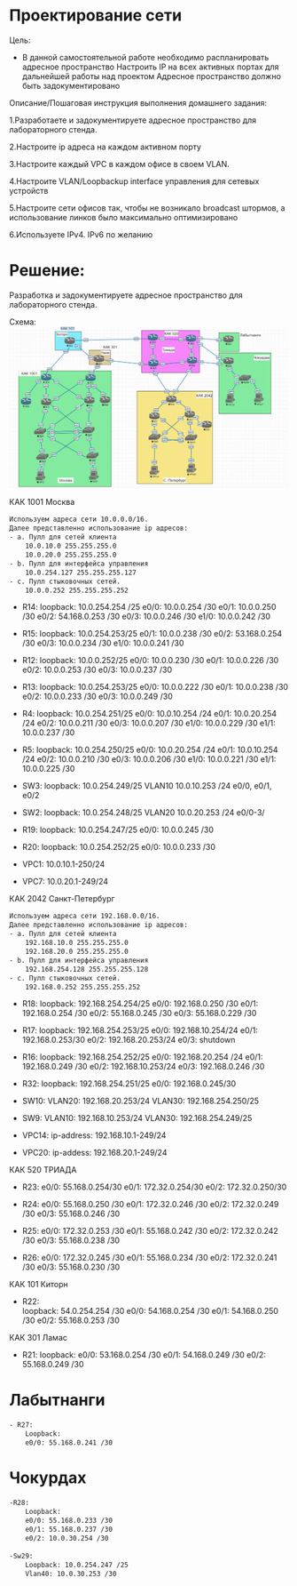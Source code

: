 # Проектирование сети
 Цель:
 - В данной самостоятельной работе необходимо распланировать адресное пространство
Настроить IP на всех активных портах для дальнейшей работы над проектом
Адресное пространство должно быть задокументировано

Описание/Пошаговая инструкция выполнения домашнего задания:

 1.Разработаете и задокументируете адресное пространство для лабораторного стенда.

 2.Настроите ip адреса на каждом активном порту

 3.Настроите каждый VPC в каждом офисе в своем VLAN.

 4.Настроите VLAN/Loopbackup interface управления для сетевых устройств

 5.Настроите сети офисов так, чтобы не возникало broadcast штормов, а использование линков было максимально оптимизировано

 6.Используете IPv4. IPv6 по желанию

# Решение:
 Разработка и задокументируете адресное пространство для лабораторного стенда.
 
  Cхема:
  ![](https://github.com/Certus25/otus_network_engineer/blob/a66f251d0eb7867c5fe27b7d3c4fb754c8a2eee4/Lab4/Topology.PNG)

 КАК 1001 Москва

    Используем адреса сети 10.0.0.0/16.
    Далее представленно использование ip адресов:
    - а. Пулл для сетей клиента
        10.0.10.0 255.255.255.0
        10.0.20.0 255.255.255.0
    - b. Пулл для интерфейса управления 
        10.0.254.127 255.255.255.127
    - с. Пулл стыковочных сетей.
        10.0.0.252 255.255.255.252


 - R14:
    loopback: 10.0.254.254 /25
    e0/0: 10.0.0.254 /30
    e0/1: 10.0.0.250 /30
    e0/2: 54.168.0.253 /30
    e0/3: 10.0.0.246 /30
    e1/0: 10.0.0.242 /30

- R15:
    loopback: 10.0.254.253/25
    e0/1: 10.0.0.238 /30 
    e0/2: 53.168.0.254 /30
    e0/3: 10.0.0.234 /30
    e1/0: 10.0.0.241 /30

 

- R12:
    loopback: 10.0.0.252/25
    e0/0: 10.0.0.230 /30
    e0/1: 10.0.0.226 /30
    e0/2: 10.0.0.253 /30
    e0/3: 10.0.0.237 /30
 
- R13:
    loopback: 10.0.254.253/25
    e0/0: 10.0.0.222 /30
    e0/1: 10.0.0.238 /30
    e0/2: 10.0.0.233 /30
    e0/3: 10.0.0.249 /30

- R4:
    loopback: 10.0.254.251/25
    e0/0: 10.0.10.254 /24
    e0/1: 10.0.20.254 /24
    e0/2: 10.0.0.211 /30
    e0/3: 10.0.0.207 /30
    e1/0: 10.0.0.229 /30
    e1/1: 10.0.0.237 /30

- R5:
    loopback: 10.0.254.250/25
    e0/0: 10.0.20.254 /24
    e0/1: 10.0.10.254 /24
    e0/2: 10.0.0.210 /30
    e0/3: 10.0.0.206 /30
    e1/0: 10.0.0.221 /30
    e1/1: 10.0.0.225 /30


- SW3:
    loopback: 10.0.254.249/25
    VLAN10 10.0.10.253 /24
        e0/0, e0/1, e0/2
 

- SW2:
    loopback: 10.0.254.248/25
    VLAN20 10.0.20.253 /24
        e0/0-3/

- R19:
    loopback: 10.0.254.247/25
    e0/0:  10.0.0.245 /30


- R20:
    loopback: 10.0.254.252/25
     e0/0: 10.0.0.233 /30



- VPC1: 10.0.10.1-250/24



- VPC7: 10.0.20.1-249/24



КАК 2042 Санкт-Петербург

    Используем адреса сети 192.168.0.0/16.
    Далее представленно использование ip адресов:
    - а. Пулл для сетей клиента
        192.168.10.0 255.255.255.0
        192.168.20.0 255.255.255.0
    - b. Пулл для интерфейса управления 
        192.168.254.128 255.255.255.128
    - с. Пулл стыковочных сетей.
        192.168.0.252 255.255.255.252

- R18: 
    loopback: 192.168.254.254/25
    e0/0: 192.168.0.250 /30
    e0/1: 192.168.0.254 /30
    e0/2: 55.168.0.245 /30
    e0/3: 55.168.0.229 /30

- R17: 
    loopback: 192.168.254.253/25
    e0/0: 192.168.10.254/24
    e0/1: 192.168.0.253/30
    e0/2: 192.168.20.253/24
    e0/3: shutdown

- R16: 
    loopback: 192.168.254.252/25
    e0/0: 192.168.20.254 /24
    e0/1: 192.168.0.249 /30
    e0/2: 192.168.10.253/24
    e0/3: 192.168.0.246 /30

- R32: 
    loopback: 192.168.254.251/25
    e0/0: 192.168.0.245/30

- SW10: 
    VLAN20: 192.168.20.253/24
    VLAN30: 192.168.254.250/25

- SW9:
    VLAN10: 192.168.10.253/24
    VLAN30: 192.168.254.249/25

- VPC14: 
    ip-address: 192.168.10.1-249/24

- VPC20: 
    ip-addess: 192.168.20.1-249/24



КАК 520 ТРИАДА

- R23:
    e0/0: 55.168.0.254/30
    e0/1: 172.32.0.254/30
    e0/2: 172.32.0.250/30

- R24:
    e0/0: 55.168.0.250 /30
    e0/1: 172.32.0.246 /30
    e0/2: 172.32.0.249 /30
    e0/3: 55.168.0.246 /30

- R25:
    e0/0: 172.32.0.253 /30
    e0/1: 55.168.0.242 /30
    e0/2: 172.32.0.242 /30
    e0/3: 55.168.0.238 /30

- R26:
    e0/0: 172.32.0.245 /30
    e0/1: 55.168.0.234 /30
    e0/2: 172.32.0.241 /30
    e0/3: 55.168.0.230 /30

КАК 101 Киторн

- R22:  
    loopback: 54.0.254.254 /30
    e0/0: 54.168.0.254 /30
    e0/1: 54.168.0.250 /30
    e0/2: 55.168.0.253 /30

КАК 301 Ламас

- R21: 
    loopback:
    e0/0: 53.168.0.254 /30
    e0/1: 54.168.0.249 /30
    e0/2: 55.168.0.249 /30

# Лабытнанги
    - R27:
        Loopback:
        e0/0: 55.168.0.241 /30

# Чокурдах
    -R28:
        Loopback:
        e0/0: 55.168.0.233 /30
        e0/1: 55.168.0.237 /30
        e0/2: 10.0.30.254 /30

    -Sw29:
        Loopback: 10.0.254.247 /25
        Vlan40: 10.0.30.253 /30    



